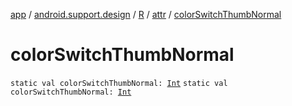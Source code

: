 [app](../../../index.md) / [android.support.design](../../index.md) / [R](../index.md) / [attr](index.md) / [colorSwitchThumbNormal](.)

# colorSwitchThumbNormal

`static val colorSwitchThumbNormal: `[`Int`](https://kotlinlang.org/api/latest/jvm/stdlib/kotlin/-int/index.html)
`static val colorSwitchThumbNormal: `[`Int`](https://kotlinlang.org/api/latest/jvm/stdlib/kotlin/-int/index.html)